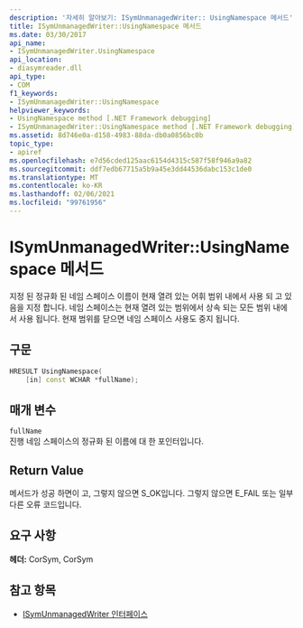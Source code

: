 ```yaml
---
description: '자세히 알아보기: ISymUnmanagedWriter:: UsingNamespace 메서드'
title: ISymUnmanagedWriter::UsingNamespace 메서드
ms.date: 03/30/2017
api_name:
- ISymUnmanagedWriter.UsingNamespace
api_location:
- diasymreader.dll
api_type:
- COM
f1_keywords:
- ISymUnmanagedWriter::UsingNamespace
helpviewer_keywords:
- UsingNamespace method [.NET Framework debugging]
- ISymUnmanagedWriter::UsingNamespace method [.NET Framework debugging]
ms.assetid: 8d746e0a-d158-4983-88da-db0a0856bc0b
topic_type:
- apiref
ms.openlocfilehash: e7d56cded125aac6154d4315c587f58f946a9a82
ms.sourcegitcommit: ddf7edb67715a5b9a45e3dd44536dabc153c1de0
ms.translationtype: MT
ms.contentlocale: ko-KR
ms.lasthandoff: 02/06/2021
ms.locfileid: "99761956"
---
```

# <a name="isymunmanagedwriterusingnamespace-method"></a>ISymUnmanagedWriter::UsingNamespace 메서드

지정 된 정규화 된 네임 스페이스 이름이 현재 열려 있는 어휘 범위 내에서 사용 되 고 있음을 지정 합니다. 네임 스페이스는 현재 열려 있는 범위에서 상속 되는 모든 범위 내에서 사용 됩니다. 현재 범위를 닫으면 네임 스페이스 사용도 중지 됩니다.  
  
## <a name="syntax"></a>구문  
  
```cpp  
HRESULT UsingNamespace(  
    [in] const WCHAR *fullName);  
```  
  
## <a name="parameters"></a>매개 변수  

 `fullName`  
 진행 네임 스페이스의 정규화 된 이름에 대 한 포인터입니다.  
  
## <a name="return-value"></a>Return Value  

 메서드가 성공 하면이 고, 그렇지 않으면 S_OK입니다. 그렇지 않으면 E_FAIL 또는 일부 다른 오류 코드입니다.  
  
## <a name="requirements"></a>요구 사항  

 **헤더:** CorSym, CorSym  
  
## <a name="see-also"></a>참고 항목

- [ISymUnmanagedWriter 인터페이스](isymunmanagedwriter-interface.md)
